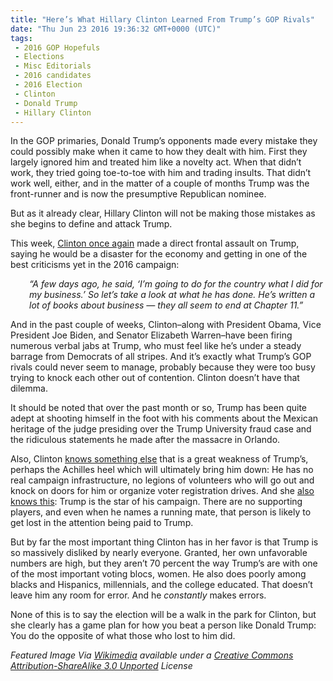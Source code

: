 ```yaml
---
title: "Here’s What Hillary Clinton Learned From Trump’s GOP Rivals"
date: "Thu Jun 23 2016 19:36:32 GMT+0000 (UTC)"
tags: 
 - 2016 GOP Hopefuls
 - Elections
 - Misc Editorials
 - 2016 candidates
 - 2016 Election
 - Clinton
 - Donald Trump
 - Hillary Clinton
---
```

<p><!-- Quick Adsense WordPress Plugin: http://quicksense.net/ --></p><p>In the GOP primaries, Donald Trump&#x2019;s opponents made every mistake they could possibly make when it came to how they dealt with him. First they largely ignored him and treated him like a novelty act. When that didn&#x2019;t work, they tried going toe-to-toe with him and trading insults. That didn&#x2019;t work well, either, and in the matter of a couple of months Trump was the front-runner and is now the presumptive Republican nominee.</p><p>But as it already clear, Hillary Clinton will not be making those mistakes as she begins to define and attack Trump.</p><p>This week, <a href="http://www.cnn.com/2016/06/22/politics/hillary-clinton-donald-trump-general-election-campaign/index.html" onclick="__gaTracker(&apos;send&apos;, &apos;event&apos;, &apos;outbound-article&apos;, &apos;http://www.cnn.com/2016/06/22/politics/hillary-clinton-donald-trump-general-election-campaign/index.html&apos;, &apos;Clinton once again&apos;);" target="_blank">Clinton once again</a> made a direct frontal assault on Trump, saying he would be a disaster for the economy and getting in one of the best criticisms&#xA0;yet in the 2016 campaign:</p><p style="padding-left: 30px;"><em>&#x201C;A few days ago, he said, &#x2018;I&#x2019;m going to do for the country what I did for my business.&#x2019; So let&#x2019;s take a look at what he has done. He&#x2019;s written a lot of books about business &#x2014; they all seem to end at Chapter 11.&#x201D;</em></p><p>And in the past couple of weeks, Clinton&#x2013;along with President Obama, Vice President Joe Biden, and Senator Elizabeth Warren&#x2013;have been firing numerous verbal jabs at Trump, who must feel like he&#x2019;s under a steady barrage from Democrats of all stripes. And it&#x2019;s exactly what Trump&#x2019;s GOP rivals could never seem to manage, probably because they were too busy trying to knock each other out of contention. Clinton doesn&#x2019;t have that dilemma.</p><p>It should be noted that over the past month or so, Trump has been quite adept at shooting himself in the foot with his comments about the Mexican heritage of the judge presiding over the Trump University fraud case&#xA0;and the ridiculous statements he made after the massacre in Orlando.</p><p>Also, Clinton <a href="http://www.cnn.com/2016/06/22/politics/hillary-clinton-donald-trump-general-election-campaign/index.html" onclick="__gaTracker(&apos;send&apos;, &apos;event&apos;, &apos;outbound-article&apos;, &apos;http://www.cnn.com/2016/06/22/politics/hillary-clinton-donald-trump-general-election-campaign/index.html&apos;, &apos;knows something else&apos;);" target="_blank">knows something else</a> that is a great weakness of Trump&#x2019;s, perhaps the Achilles heel which will ultimately bring him down: He has no real campaign infrastructure, no legions of volunteers who will go out and knock on doors for him or organize voter registration drives. And she <a href="http://www.cnn.com/2016/06/22/politics/hillary-clinton-donald-trump-general-election-campaign/index.html" onclick="__gaTracker(&apos;send&apos;, &apos;event&apos;, &apos;outbound-article&apos;, &apos;http://www.cnn.com/2016/06/22/politics/hillary-clinton-donald-trump-general-election-campaign/index.html&apos;, &apos;also knows this&apos;);" target="_blank">also knows this</a>: Trump is the star of his campaign. There are no supporting players, and even when he names a running mate, that person is likely to get lost in the attention being paid to Trump.</p><p>But by far the most important thing Clinton has in her favor is that Trump is so massively disliked by nearly everyone. Granted, her own unfavorable numbers are high, but they aren&#x2019;t 70 percent the way Trump&#x2019;s are with one of the most important voting blocs, women. He also does poorly among blacks and Hispanics, millennials, and the college educated. That doesn&#x2019;t leave him any room for error. And he <em>constantly</em> makes errors.</p><p><!-- Quick Adsense WordPress Plugin: http://quicksense.net/ --></p><p>None of this is to say the election will be a walk in the park for Clinton, but she clearly has a game plan for how you beat a person like Donald Trump: You do the opposite of what those who lost to him did.</p><p><em>Featured Image Via <a href="https://commons.wikimedia.org/wiki/File:Donald_Trump_and_Hillary_Clinton_during_United_States_presidential_election_2016.jpg" onclick="__gaTracker(&apos;send&apos;, &apos;event&apos;, &apos;outbound-article&apos;, &apos;https://commons.wikimedia.org/wiki/File:Donald_Trump_and_Hillary_Clinton_during_United_States_presidential_election_2016.jpg&apos;, &apos;Wikimedia&apos;);" target="_blank">Wikimedia</a> available under a <a href="https://creativecommons.org/licenses/by-sa/3.0/deed.en" onclick="__gaTracker(&apos;send&apos;, &apos;event&apos;, &apos;outbound-article&apos;, &apos;https://creativecommons.org/licenses/by-sa/3.0/deed.en&apos;, &apos;Creative Commons Attribution-ShareAlike 3.0 Unported&apos;);" target="_blank">Creative Commons Attribution-ShareAlike 3.0 Unported</a> License</em></p><div style="font-size:0px;height:0px;line-height:0px;margin:0;padding:0;clear:both"></div>
